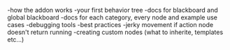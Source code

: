 -how the addon works
-your first behavior tree
-docs for blackboard and global blackboard
-docs for each category, every node and example use cases
-debugging tools
-best practices
 -jerky movement if action node doesn't return running
-creating custom nodes (what to inherite, templates etc...)